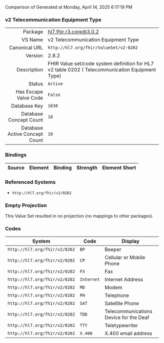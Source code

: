 Comparison of 
Generated at Monday, April 14, 2025 6:17:19 PM

### v2 Telecommunication Equipment Type

|      |     |
| ---: | --- |
| Package | hl7.fhir.r3.core@3.0.2 |
| VS Name | v2 Telecommunication Equipment Type |
| Canonical URL | `http://hl7.org/fhir/ValueSet/v2-0202` |
| Version | 2.8.2 |
| Description | FHIR Value set/code system definition for HL7 v2 table 0202 ( Telecommunication Equipment Type) |
| Status | `Active` |
| Has Escape Valve Code | `False` |
| Database Key | `1638` |
| Database Concept Count | `10` |
| Database Active Concept Count | `10` |
### Bindings

| Source | Element | Binding | Strength | Element Short |
| ------ | ------- | ------- | -------- | ------------- |

### Referenced Systems

* `http://hl7.org/fhir/v2/0202`
### Empty Projection

This Value Set resulted in no projection (no mappings to other packages).

### Codes

| System | Code | Display |
| ------ | ---- | ------- |
| `http://hl7.org/fhir/v2/0202` | `BP` | Beeper |
| `http://hl7.org/fhir/v2/0202` | `CP` | Cellular or Mobile Phone |
| `http://hl7.org/fhir/v2/0202` | `FX` | Fax |
| `http://hl7.org/fhir/v2/0202` | `Internet` | Internet Address |
| `http://hl7.org/fhir/v2/0202` | `MD` | Modem |
| `http://hl7.org/fhir/v2/0202` | `PH` | Telephone |
| `http://hl7.org/fhir/v2/0202` | `SAT` | Satellite Phone |
| `http://hl7.org/fhir/v2/0202` | `TDD` | Telecommunications Device for the Deaf |
| `http://hl7.org/fhir/v2/0202` | `TTY` | Teletypewriter |
| `http://hl7.org/fhir/v2/0202` | `X.400` | X.400 email address |
